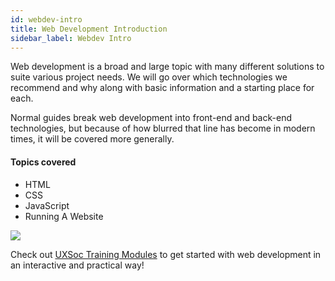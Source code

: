 ```yaml
---
id: webdev-intro
title: Web Development Introduction
sidebar_label: Webdev Intro
---
```

Web development is a broad and large topic with many different solutions to suite various project needs. We will go over which technologies we recommend and why along with basic information and a starting place for each.

Normal guides break web development into front-end and back-end technologies, but because of how blurred that line has become in modern times, it will be covered more generally.

#### Topics covered
- HTML
- CSS
- JavaScript
- Running A Website

![](/img/dev.png)

Check out [UXSoc Training Modules](https://github.com/UXSoc/training-modules) to get started with web development in an interactive and practical way! 
